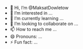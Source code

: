 - 👋 Hi, I’m @MaksatDowletow
- 👀 I’m interested in ...
- 🌱 I’m currently learning ...
- 💞️ I’m looking to collaborate on ...
- 📫 How to reach me ...
- 😄 Pronouns: ...
- ⚡ Fun fact: ...

<!---
MaksatDowletow/MaksatDowletow is a ✨ special ✨ repository because its `README.md` (this file) appears on your GitHub profile.
You can click the Preview link to take a look at your changes.
--->
